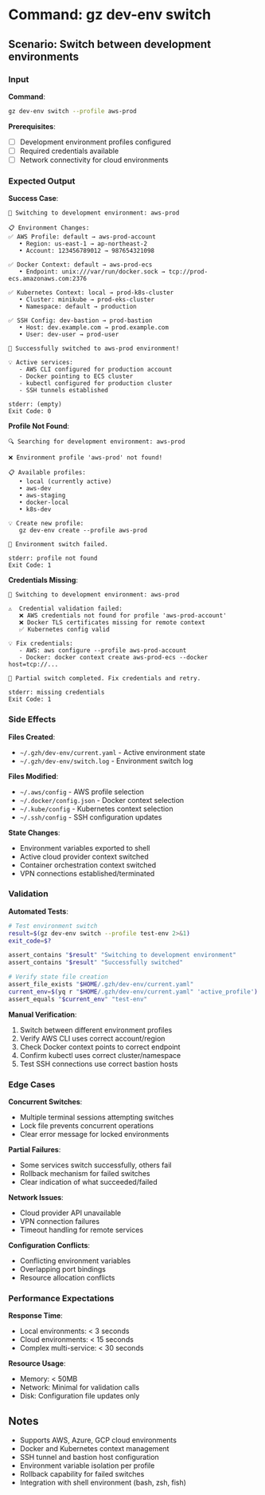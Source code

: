 # Command: gz dev-env switch

## Scenario: Switch between development environments

### Input

**Command**:
```bash
gz dev-env switch --profile aws-prod
```

**Prerequisites**:

- [ ] Development environment profiles configured
- [ ] Required credentials available
- [ ] Network connectivity for cloud environments

### Expected Output

**Success Case**:
```text
🔄 Switching to development environment: aws-prod

📋 Environment Changes:
✅ AWS Profile: default → aws-prod-account
   • Region: us-east-1 → ap-northeast-2
   • Account: 123456789012 → 987654321098

✅ Docker Context: default → aws-prod-ecs
   • Endpoint: unix:///var/run/docker.sock → tcp://prod-ecs.amazonaws.com:2376

✅ Kubernetes Context: local → prod-k8s-cluster
   • Cluster: minikube → prod-eks-cluster
   • Namespace: default → production

✅ SSH Config: dev-bastion → prod-bastion
   • Host: dev.example.com → prod.example.com
   • User: dev-user → prod-user

🎉 Successfully switched to aws-prod environment!

💡 Active services:
   - AWS CLI configured for production account
   - Docker pointing to ECS cluster
   - kubectl configured for production cluster
   - SSH tunnels established

stderr: (empty)
Exit Code: 0
```

**Profile Not Found**:
```text
🔍 Searching for development environment: aws-prod

❌ Environment profile 'aws-prod' not found!

📋 Available profiles:
   • local (currently active)
   • aws-dev
   • aws-staging
   • docker-local
   • k8s-dev

💡 Create new profile:
   gz dev-env create --profile aws-prod

🚫 Environment switch failed.

stderr: profile not found
Exit Code: 1
```

**Credentials Missing**:
```text
🔄 Switching to development environment: aws-prod

⚠️  Credential validation failed:
   ❌ AWS credentials not found for profile 'aws-prod-account'
   ❌ Docker TLS certificates missing for remote context
   ✅ Kubernetes config valid

💡 Fix credentials:
   - AWS: aws configure --profile aws-prod-account
   - Docker: docker context create aws-prod-ecs --docker host=tcp://...

🔧 Partial switch completed. Fix credentials and retry.

stderr: missing credentials
Exit Code: 1
```

### Side Effects

**Files Created**:
- `~/.gzh/dev-env/current.yaml` - Active environment state
- `~/.gzh/dev-env/switch.log` - Environment switch log

**Files Modified**:
- `~/.aws/config` - AWS profile selection
- `~/.docker/config.json` - Docker context selection  
- `~/.kube/config` - Kubernetes context selection
- `~/.ssh/config` - SSH configuration updates

**State Changes**:
- Environment variables exported to shell
- Active cloud provider context switched
- Container orchestration context switched
- VPN connections established/terminated

### Validation

**Automated Tests**:
```bash
# Test environment switch
result=$(gz dev-env switch --profile test-env 2>&1)
exit_code=$?

assert_contains "$result" "Switching to development environment"
assert_contains "$result" "Successfully switched"

# Verify state file creation
assert_file_exists "$HOME/.gzh/dev-env/current.yaml"
current_env=$(yq r "$HOME/.gzh/dev-env/current.yaml" 'active_profile')
assert_equals "$current_env" "test-env"
```

**Manual Verification**:
1. Switch between different environment profiles
2. Verify AWS CLI uses correct account/region
3. Check Docker context points to correct endpoint
4. Confirm kubectl uses correct cluster/namespace
5. Test SSH connections use correct bastion hosts

### Edge Cases

**Concurrent Switches**:
- Multiple terminal sessions attempting switches
- Lock file prevents concurrent operations
- Clear error message for locked environments

**Partial Failures**:
- Some services switch successfully, others fail
- Rollback mechanism for failed switches
- Clear indication of what succeeded/failed

**Network Issues**:
- Cloud provider API unavailable
- VPN connection failures
- Timeout handling for remote services

**Configuration Conflicts**:
- Conflicting environment variables
- Overlapping port bindings
- Resource allocation conflicts

### Performance Expectations

**Response Time**:
- Local environments: < 3 seconds
- Cloud environments: < 15 seconds
- Complex multi-service: < 30 seconds

**Resource Usage**:
- Memory: < 50MB
- Network: Minimal for validation calls
- Disk: Configuration file updates only

## Notes

- Supports AWS, Azure, GCP cloud environments
- Docker and Kubernetes context management
- SSH tunnel and bastion host configuration
- Environment variable isolation per profile
- Rollback capability for failed switches
- Integration with shell environment (bash, zsh, fish)
